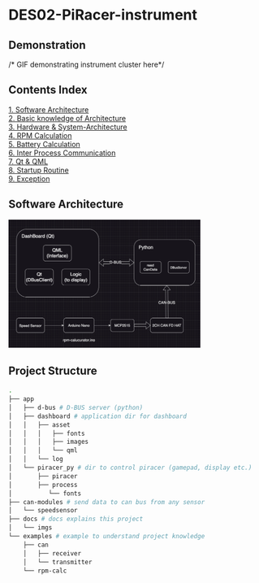 # DES02-PiRacer-instrument
## Demonstration
/* GIF demonstrating instrument cluster here*/

## Contents Index
[1. Software Architecture](#software-architecture)  
[2. Basic knowledge of Architecture](./docs/Basic-Knowledge-of-the-Architecture.md)  
[3. Hardware & System-Architecture](./docs/Hardware&-System-Architecture.md)  
[4. RPM Calculation](./docs/RPM-Calculation.md)  
[5. Battery Calculation](./docs/Battery_Level_Calculation.md)  
[6. Inter Process Communication](./docs/Inter-Process-Communication.md)  
[7. Qt & QML](./docs/Qt-QML.md)  
[8. Startup Routine](./docs/Startup-Routine.md)  
[9. Exception](./docs/Exception.md)  

## Software Architecture
<img src="./docs/imgs/software-architecture.png" width="75%" height="75%">

## Project Structure
``` bash
.
├── app
│   ├── d-bus # D-BUS server (python)
│   ├── dashboard # application dir for dashboard
│   │   ├── asset
│   │   │   ├── fonts
│   │   │   ├── images
│   │   │   └── qml
│   │   └── log
│   └── piracer_py # dir to control piracer (gamepad, display etc.)
│       ├── piracer
│       ├── process
│          └── fonts
├── can-modules # send data to can bus from any sensor
│   └── speedsensor
├── docs # docs explains this project
│   └── imgs
└── examples # example to understand project knowledge
    ├── can
    │   ├── receiver
    │   └── transmitter
    └── rpm-calc
```
